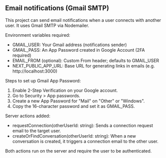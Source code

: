 ## Email notifications (Gmail SMTP)

This project can send email notifications when a user connects with another user. It uses Gmail SMTP via Nodemailer.

Environment variables required:

- GMAIL_USER: Your Gmail address (notifications sender)
- GMAIL_PASS: An App Password created in Google Account (2FA required)
- EMAIL_FROM (optional): Custom From header; defaults to GMAIL_USER
- NEXT_PUBLIC_APP_URL: Base URL for generating links in emails (e.g. http://localhost:3000)

Steps to set up Gmail App Password:

1. Enable 2-Step Verification on your Google account.
2. Go to Security > App passwords.
3. Create a new App Password for "Mail" on "Other" or "Windows".
4. Copy the 16-character password and set it as GMAIL_PASS.

Server actions added:

- requestConnection(otherUserId: string): Sends a connection request email to the target user.
- createOrFindConversation(otherUserId: string): When a new conversation is created, it triggers a connection email to the other user.

Both actions run on the server and require the user to be authenticated.
